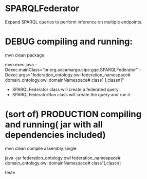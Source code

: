 SPARQLFederator
===============

Expand SPARQL queries to perform inference on multiple endpoints.


DEBUG compiling and running:
==========

mvn clean package 


mvn exec:java -Dexec.mainClass="br.org.accamargo.cipe.gqe.SPARQLFederator" -Dexec.args="federation_ontology.owl federation_namespace# domain_ontology.owl  domainNamespace# class1 [,classn]"

- SPARQLFederator class will create a federated query.
- SPARQLFederatorRun class will create the query and run it.


(sort of) PRODUCTION compiling and running( jar with all dependencies included)
====================

mvn clean compile assembly:single

java -jar <jar-with-dependencies> federation_ontology.owl federation_namespace# domain_ontology.owl domainNamespace# class1[,classn]


teste
